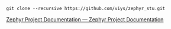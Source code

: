 ```shell
git clone --recursive https://github.com/viys/zephyr_stu.git
```

[Zephyr Project Documentation — Zephyr Project Documentation](https://docs.zephyrproject.org/latest/)

